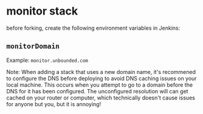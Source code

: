 # monitor stack

before forking, create the following environment variables in Jenkins:

## `monitorDomain`
Example: `monitor.unbounded.com`

Note: When adding a stack that uses a new domain name, it's recommened to configure the DNS before
deploying to avoid DNS caching issues on your local machine. This occurs when you attempt
to go to a domain before the DNS for it has been configured. The unconfigured resolution will
can get cached on your router or computer, which technically doesn't cause issues for anyone
but you, but it is annoying!